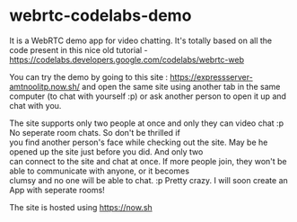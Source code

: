 # webrtc-codelabs-demo
It is a WebRTC demo app for video chatting. It's totally based on all the code present in this nice old tutorial -  
https://codelabs.developers.google.com/codelabs/webrtc-web  

You can try the demo by going to this site : https://expressserver-amtnoolitp.now.sh/  and open the same site using 
another tab in the same computer (to chat with yourself :p) or ask another person to open it up and chat with you.

The site supports only two people at once and only they can video chat :p No seperate room chats. So don't be thrilled if  
you find another person's face while checking out the site. May be he opened up the site just before you did. And only two  
can connect to the site and chat at once. If more people join, they won't be able to communicate with anyone, or it becomes  
clumsy and no one will be able to chat. :p Pretty crazy. I will soon create an App with seperate rooms!

The site is hosted using https://now.sh

